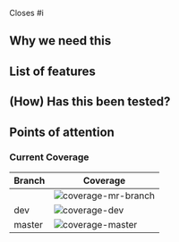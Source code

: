 <!-- Change #i to the corresponding issue e.g. #1 -->
Closes #i

## Why we need this


## List of features


## (How) Has this been tested?


## Points of attention


### Current Coverage
<!-- Replace <branch-to-merge> with the branch that is the subject of this MR -->
|Branch|Coverage|
|--|--| 
|<branch-to-merge>|![coverage-mr-branch](https://gitlab.ewi.tudelft.nl/TI2806/2018-2019/ST/cp19-st-01/st-01/badges/<branch-to-merge>/coverage.svg)|
|dev|![coverage-dev](https://gitlab.ewi.tudelft.nl/TI2806/2018-2019/ST/cp19-st-01/st-01/badges/dev/coverage.svg)|
|master|![coverage-master](https://gitlab.ewi.tudelft.nl/TI2806/2018-2019/ST/cp19-st-01/st-01/badges/master/coverage.svg)|
